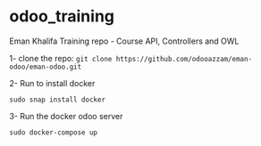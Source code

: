 # odoo_training

Eman Khalifa Training repo - Course API, Controllers and OWL

1- clone the repo:
` git clone https://github.com/odooazzam/eman-odoo/eman-odoo.git `


2- Run to install docker 

` sudo snap install docker `


3- Run the docker odoo server 

` sudo docker-compose up `
